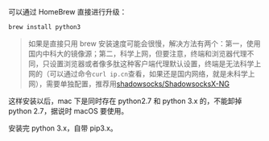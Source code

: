 可以通过 HomeBrew 直接进行升级：

```bash
brew install python3
```

> 如果是直接只用 brew 安装速度可能会很慢，解决方法有两个：第一，使用国内中科大的镜像源；第二，科学上网，但要注意，终端和浏览器代理不同，只设置浏览器或者像多肽这种客户端代理默认设置，终端是无法科学上网的（可以通过命令`curl ip.cn`查看，如果还是国内网络，就是未科学上网），需要单独配置，推荐用[shadowsocks/ShadowsocksX-NG](https://github.com/shadowsocks/ShadowsocksX-NG)

这样安装以后，mac 下是同时存在 python2.7 和 python 3.x 的，不能卸掉 python 2.7，据说时 macOS 要使用。

安装完 python 3.x，自带 pip3.x。
